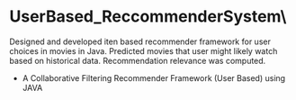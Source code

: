 
# UserBased_ReccommenderSystem\
Designed and developed iten based recommender framework for user choices in movies in Java.
Predicted movies that user might likely watch based on historical data. Recommendation relevance was computed.

* A Collaborative Filtering Recommender Framework (User Based) using JAVA 
